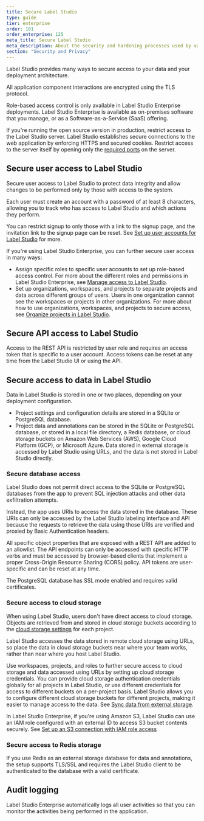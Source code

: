 ```yaml
---
title: Secure Label Studio
type: guide
tier: enterprise
order: 101
order_enterprise: 125
meta_title: Secure Label Studio
meta_description: About the security and hardening processes used by various Label Studio editions, and how you can configure a more secure data labeling project.
section: "Security and Privacy"
---
```



Label Studio provides many ways to secure access to your data and your deployment architecture. 

All application component interactions are encrypted using the TLS protocol. 

<div class="enterprise-only">

Role-based access control is only available in Label Studio Enterprise deployments. Label Studio Enterprise is available as on-premises software that you manage, or as a Software-as-a-Service (SaaS) offering.

</div>

<!--If you need to meet strong privacy regulations, legal requirements, or you want to make a custom installation within your infrastructure or any public cloud (AWS, Google, Azure, etc.), Label Studio Enterprise works on-premises. It is a self-contained version (no Internet connection is required) of the Platform, no data will leave your infrastructure. To make the installation the most accessible, we offer a Docker image.-->

If you're running the open source version in production, restrict access to the Label Studio server. Label Studio establishes secure connections to the web application by enforcing HTTPS and secured cookies. Restrict access to the server itself by opening only the [required ports](install.html#Port_requirements) on the server.


## Secure user access to Label Studio

Secure user access to Label Studio to protect data integrity and allow changes to be performed only by those with access to the system. 

Each user must create an account with a password of at least 8 characters, allowing you to track who has access to Label Studio and which actions they perform. 

You can restrict signup to only those with a link to the signup page, and the invitation link to the signup page can be reset. See [Set up user accounts for Label Studio](signup.html) for more. 

<div class="enterprise-only">

If you're using Label Studio Enterprise, you can further secure user access in many ways:
- Assign specific roles to specific user accounts to set up role-based access control. For more about the different roles and permissions in Label Studio Enterprise, see [Manage access to Label Studio](manage_users.html). 
- Set up organizations, workspaces, and projects to separate projects and data across different groups of users. Users in one organization cannot see the workspaces or projects in other organizations. For more about how to use organizations, workspaces, and projects to secure access, see [Organize projects in Label Studio](organize_projects.html).

</div>


## Secure API access to Label Studio

Access to the REST API is restricted by user role and requires an access token that is specific to a user account. Access tokens can be reset at any time from the Label Studio UI or using the API. 

## Secure access to data in Label Studio

Data in Label Studio is stored in one or two places, depending on your deployment configuration.
- Project settings and configuration details are stored in a SQLite or PostgreSQL database. 
- Project data and annotations can be stored in the SQLite or PostgreSQL database, or stored in a local file directory, a Redis database, or cloud storage buckets on Amazon Web Services (AWS), Google Cloud Platform (GCP), or Microsoft Azure. Data stored in external storage is accessed by Label Studio using URLs, and the data is not stored in Label Studio directly.

### Secure database access
Label Studio does not permit direct access to the SQLite or PostgreSQL databases from the app to prevent SQL injection attacks and other data exfiltration attempts. 

Instead, the app uses URIs to access the data stored in the database. These URIs can only be accessed by the Label Studio labeling interface and API because the requests to retrieve the data using those URIs are verified and proxied by Basic Authentication headers.

All specific object properties that are exposed with a REST API are added to an allowlist. The API endpoints can only be accessed with specific HTTP verbs and must be accessed by browser-based clients that implement a proper Cross-Origin Resource Sharing (CORS) policy. API tokens are user-specific and can be reset at any time.

The PostgreSQL database has SSL mode enabled and requires valid certificates.

### Secure access to cloud storage

When using Label Studio, users don't have direct access to cloud storage. Objects are retrieved from and stored in cloud storage buckets according to the [cloud storage settings](storage.html) for each project.

Label Studio accesses the data stored in remote cloud storage using URLs, so place the data in cloud storage buckets near where your team works, rather than near where you host Label Studio.

Use workspaces, projects, and roles to further secure access to cloud storage and data accessed using URLs by setting up cloud storage credentials. You can provide cloud storage authentication credentials globally for all projects in Label Studio, or use different credentials for access to different buckets on a per-project basis. Label Studio allows you to configure different cloud storage buckets for different projects, making it easier to manage access to the data. See [Sync data from external storage](storage.html).

In Label Studio Enterprise, if you're using Amazon S3, Label Studio can use an IAM role configured with an external ID to access S3 bucket contents securely. See [Set up an S3 connection with IAM role access](storage.html#Set-up-an-S3-connection-with-IAM-role-access)


### Secure access to Redis storage
If you use Redis as an external storage database for data and annotations, the setup supports TLS/SSL and requires the Label Studio client to be authenticated to the database with a valid certificate.

## Audit logging

Label Studio Enterprise automatically logs all user activities so that you can monitor the activities being performed in the application.
